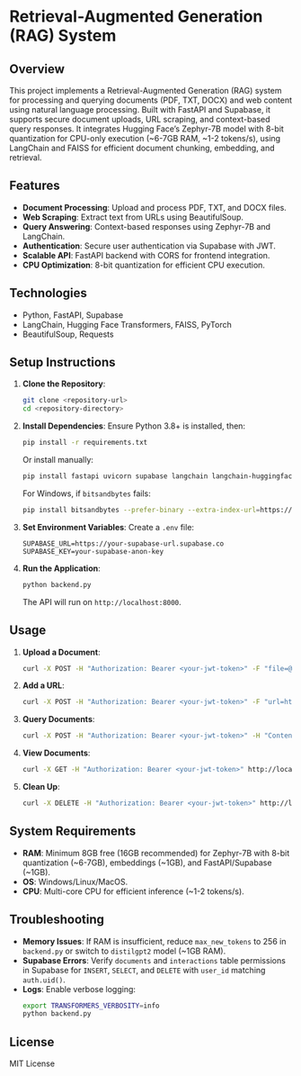 # Retrieval-Augmented Generation (RAG) System

## Overview
This project implements a Retrieval-Augmented Generation (RAG) system for processing and querying documents (PDF, TXT, DOCX) and web content using natural language processing. Built with FastAPI and Supabase, it supports secure document uploads, URL scraping, and context-based query responses. It integrates Hugging Face’s Zephyr-7B model with 8-bit quantization for CPU-only execution (~6-7GB RAM, ~1-2 tokens/s), using LangChain and FAISS for efficient document chunking, embedding, and retrieval.

## Features
- **Document Processing**: Upload and process PDF, TXT, and DOCX files.
- **Web Scraping**: Extract text from URLs using BeautifulSoup.
- **Query Answering**: Context-based responses using Zephyr-7B and LangChain.
- **Authentication**: Secure user authentication via Supabase with JWT.
- **Scalable API**: FastAPI backend with CORS for frontend integration.
- **CPU Optimization**: 8-bit quantization for efficient CPU execution.

## Technologies
- Python, FastAPI, Supabase
- LangChain, Hugging Face Transformers, FAISS, PyTorch
- BeautifulSoup, Requests

## Setup Instructions
1. **Clone the Repository**:
   ```bash
   git clone <repository-url>
   cd <repository-directory>
   ```

2. **Install Dependencies**:
   Ensure Python 3.8+ is installed, then:
   ```bash
   pip install -r requirements.txt
   ```
   Or install manually:
   ```bash
   pip install fastapi uvicorn supabase langchain langchain-huggingface transformers==4.45.2 pyzmq python-docx requests beautifulsoup4 validators tqdm bitsandbytes==0.43.3 accelerate python-dotenv torch --index-url https://download.pytorch.org/whl/cpu
   ```
   For Windows, if `bitsandbytes` fails:
   ```bash
   pip install bitsandbytes --prefer-binary --extra-index-url=https://jllllll.github.io/bitsandbytes-windows-webui
   ```

3. **Set Environment Variables**:
   Create a `.env` file:
   ```
   SUPABASE_URL=https://your-supabase-url.supabase.co
   SUPABASE_KEY=your-supabase-anon-key
   ```

4. **Run the Application**:
   ```bash
   python backend.py
   ```
   The API will run on `http://localhost:8000`.

## Usage
1. **Upload a Document**:
   ```bash
   curl -X POST -H "Authorization: Bearer <your-jwt-token>" -F "file=@document.pdf" http://localhost:8000/upload
   ```

2. **Add a URL**:
   ```bash
   curl -X POST -H "Authorization: Bearer <your-jwt-token>" -F "url=https://example.com" http://localhost:8000/add_url
   ```

3. **Query Documents**:
   ```bash
   curl -X POST -H "Authorization: Bearer <your-jwt-token>" -H "Content-Type: application/json" -d '{"question": "What is the mission of IEEE?"}' http://localhost:8000/query
   ```

4. **View Documents**:
   ```bash
   curl -X GET -H "Authorization: Bearer <your-jwt-token>" http://localhost:8000/documents
   ```

5. **Clean Up**:
   ```bash
   curl -X DELETE -H "Authorization: Bearer <your-jwt-token>" http://localhost:8000/cleanup
   ```

## System Requirements
- **RAM**: Minimum 8GB free (16GB recommended) for Zephyr-7B with 8-bit quantization (~6-7GB), embeddings (~1GB), and FastAPI/Supabase (~1GB).
- **OS**: Windows/Linux/MacOS.
- **CPU**: Multi-core CPU for efficient inference (~1-2 tokens/s).

## Troubleshooting
- **Memory Issues**: If RAM is insufficient, reduce `max_new_tokens` to 256 in `backend.py` or switch to `distilgpt2` model (~1GB RAM).
- **Supabase Errors**: Verify `documents` and `interactions` table permissions in Supabase for `INSERT`, `SELECT`, and `DELETE` with `user_id` matching `auth.uid()`.
- **Logs**: Enable verbose logging:
  ```bash
  export TRANSFORMERS_VERBOSITY=info
  python backend.py
  ```

## License
MIT License